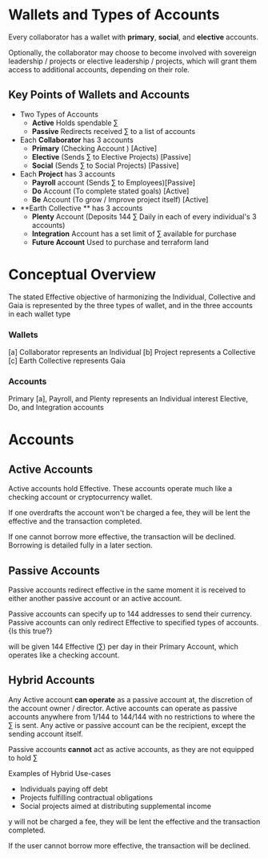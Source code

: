 


# Wallets and Types of Accounts
Every collaborator has a wallet with **primary**, **social**, and **elective** accounts. 

Optionally, the collaborator may choose to become involved with sovereign leadership / projects or elective leadership / projects, which will grant them access to additional accounts, depending on their role.

## Key Points of Wallets and Accounts 
- Two Types of Accounts 
	- **Active** Holds spendable ∑
	- **Passive** Redirects received ∑ to a list of accounts
- Each **Collaborator** has 3 accounts
	- **Primary** (Checking Account ) [Active]
	- **Elective** (Sends ∑ to Elective Projects) [Passive]
	- **Social** (Sends ∑ to Social Projects) [Passive]
- Each **Project** has 3 accounts
	- **Payroll** account (Sends ∑ to Employees)[Passive]
	- **Do** Account (To complete stated goals) [Active]
	- **Be** Account (To grow / Improve project itself) [Active]
- **Earth Collective ** has 3 accounts
	- **Plenty** Account (Deposits 144 ∑ Daily in each of every individual's 3 accounts)
	- **Integration** Account has a set limit of ∑ available for purchase
	- **Future Account** Used to purchase and terraform land 


# Conceptual Overview
The stated Effective objective of harmonizing the Individual, Collective and Gaia is represented by the three types of wallet, and in the three accounts in each wallet type

### Wallets
[a] Collaborator represents an Individual
[b] Project represents a Collective
[c] Earth Collective represents Gaia

### Accounts
Primary [a], Payroll, and Plenty represents an Individual interest
Elective, Do, and Integration accounts 



#   Accounts
## Active Accounts
Active accounts hold Effective. These accounts operate much like a checking account or cryptocurrency wallet. 

If one overdrafts the account won't be charged a fee, they will be lent the effective and the transaction completed. 

If one cannot borrow more effective, the transaction will be declined. Borrowing is detailed fully in a later section. 



## Passive Accounts
Passive accounts redirect effective in the same moment it is received to either another passive account or an active account. 

Passive accounts can specify up to 144 addresses to send their currency. Passive accounts can only redirect Effective to specified types of accounts. {Is this true?}

will be given 144 Effective (∑) per day in their Primary Account, which operates like a checking account. 


## Hybrid Accounts
Any Active account **can operate** as a passive account at, the discretion of the account owner / director. Active accounts can operate as passive accounts anywhere from 1/144 to 144/144 with no restrictions to where the ∑ is sent. Any active or passive account can be the recipient, except the sending account itself. 

Passive accounts **cannot** act as active accounts, as they are not equipped to hold ∑

Examples of Hybrid Use-cases  
- Individuals paying off debt
- Projects fulfilling contractual obligations
- Social projects aimed at distributing supplemental income

y will not be charged a fee, they will be lent the effective and the transaction completed. 

If the user cannot borrow more effective, the transaction will be declined. 
